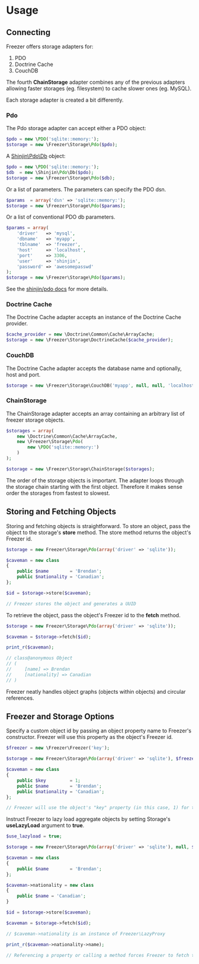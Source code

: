 # Usage

## Connecting
Freezer offers storage adapters for:
1. PDO
2. Doctrine Cache
3. CouchDB

The fourth **ChainStorage** adapter combines any of the previous adapters allowing faster storages (eg. filesystem) to cache slower ones (eg. MySQL).

Each storage adapter is created a bit differently. 

### Pdo
The Pdo storage adapter can accept either a PDO object:
``` php
$pdo = new \PDO('sqlite::memory:');
$storage = new \Freezer\Storage\Pdo($pdo);
```
A [Shinjin\Pdo\Db][link-shinjin-pdo] object:
``` php
$pdo = new \PDO('sqlite::memory:');
$db  = new \Shinjin\Pdo\Db($pdo);
$storage = new \Freezer\Storage\Pdo($db);
```
Or a list of parameters. The parameters can specify the PDO dsn.
``` php
$params  = array('dsn' => 'sqlite::memory:');
$storage = new \Freezer\Storage\Pdo($params);
```
Or a list of conventional PDO db parameters.
``` php
$params = array(
    'driver'   => 'mysql',
    'dbname'   => 'myapp',
    'tblname'  => 'freezer',
    'host'     => 'localhost',
    'port'     => 3306,
    'user'     => 'shinjin',
    'password' => 'awesomepasswd'    
);
$storage = new \Freezer\Storage\Pdo($params);
```
See the [shinjin/pdo docs][link-pdo-docs] for more details.

### Doctrine Cache
The Doctrine Cache adapter accepts an instance of the Doctrine Cache provider.
``` php
$cache_provider = new \Doctrine\Common\Cache\ArrayCache;
$storage = new \Freezer\Storage\DoctrineCache($cache_provider);
```

### CouchDB
The Doctrine Cache adapter accepts the database name and optionally, host and port.
``` php
$storage = new \Freezer\Storage\CouchDB('myapp', null, null, 'localhost', 5984);
```
### ChainStorage
The ChainStorage adapter accepts an array containing an arbitrary list of freezer storage objects.
``` php
$storages = array(
    new \Doctrine\Common\Cache\ArrayCache,
    new \Freezer\Storage\Pdo(
        new \PDO('sqlite::memory:')
    )
);

$storage = new \Freezer\Storage\ChainStorage($storages);
```
The order of the storage objects is important. The adapter loops through the storage chain starting with the first object. Therefore it makes sense order the storages from fastest to slowest.

## Storing and Fetching Objects
Storing and fetching objects is straightforward. To store an object, pass the object to the storage's **store** method. The store method returns the object's Freezer id.
``` php
$storage = new Freezer\Storage\Pdo(array('driver' => 'sqlite'));

$caveman = new class
{
    public $name        = 'Brendan';
    public $nationality = 'Canadian';
};

$id = $storage->store($caveman);

// Freezer stores the object and generates a UUID

```

To retrieve the object, pass the object's Freezer id to the **fetch** method.
``` php
$storage = new Freezer\Storage\Pdo(array('driver' => 'sqlite'));

$caveman = $storage->fetch($id);

print_r($caveman);

// class@anonymous Object
// (
//     [name] => Brendan
//     [nationality] => Canadian
// )
```

Freezer neatly handles object graphs (objects within objects) and circular references.

## Freezer and Storage Options
Specify a custom object id by passing an object property name to Freezer's constructor. Freezer will use this property as the object's Freezer id.
``` php
$freezer = new \Freezer\Freezer('key');

$storage = new Freezer\Storage\Pdo(array('driver' => 'sqlite'), $freezer);

$caveman = new class
{
    public $key         = 1;
    public $name        = 'Brendan';
    public $nationality = 'Canadian';
};

// Freezer will use the object's "key" property (in this case, 1) for the object's id
```

Instruct Freezer to lazy load aggregate objects by setting Storage's **useLazyLoad** argument to **true**. 
``` php
$use_lazyload = true;

$storage = new Freezer\Storage\Pdo(array('driver' => 'sqlite'), null, $use_lazyload);

$caveman = new class
{
    public $name        = 'Brendan';
};

$caveman->nationality = new class
{
    public $name = 'Canadian';
}

$id = $storage->store($caveman);

$caveman = $storage->fetch($id);

// $caveman->nationality is an instance of Freezer\LazyProxy

print_r($caveman->nationality->name);

// Referencing a property or calling a method forces Freezer to fetch the (nationality) object from the datastore
```

[link-shinjin-pdo]: https://github.com/shinjin/pdo/
[link-pdo-docs]: https://github.com/shinjin/pdo/blob/master/docs/Usage.md#connecting